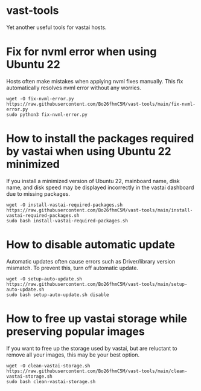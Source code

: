 # vast-tools
Yet another useful tools for vastai hosts.

# Fix for nvml error when using Ubuntu 22
Hosts often make mistakes when applying nvml fixes manually. This fix automatically resolves nvml error without any worries.
```
wget -O fix-nvml-error.py https://raw.githubusercontent.com/Bo26fhmC5M/vast-tools/main/fix-nvml-error.py
sudo python3 fix-nvml-error.py
```

# How to install the packages required by vastai when using Ubuntu 22 minimized
If you install a minimized version of Ubuntu 22, mainboard name, disk name, and disk speed may be displayed incorrectly in the vastai dashboard due to missing packages.
```
wget -O install-vastai-required-packages.sh https://raw.githubusercontent.com/Bo26fhmC5M/vast-tools/main/install-vastai-required-packages.sh
sudo bash install-vastai-required-packages.sh
```

# How to disable automatic update
Automatic updates often cause errors such as Driver/library version mismatch. To prevent this, turn off automatic update.
```
wget -O setup-auto-update.sh https://raw.githubusercontent.com/Bo26fhmC5M/vast-tools/main/setup-auto-update.sh
sudo bash setup-auto-update.sh disable
```

# How to free up vastai storage while preserving popular images
If you want to free up the storage used by vastai, but are reluctant to remove all your images, this may be your best option.
```
wget -O clean-vastai-storage.sh https://raw.githubusercontent.com/Bo26fhmC5M/vast-tools/main/clean-vastai-storage.sh
sudo bash clean-vastai-storage.sh
```
